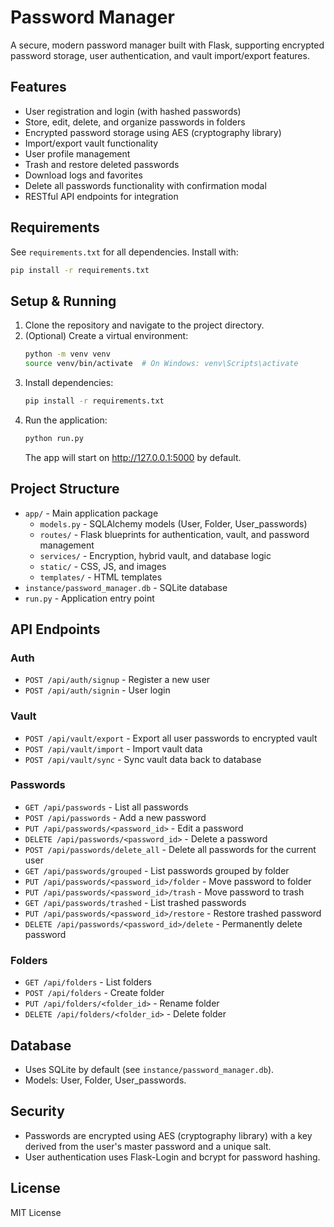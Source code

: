 # Password Manager

A secure, modern password manager built with Flask, supporting encrypted password storage, user authentication, and vault import/export features.

## Features
- User registration and login (with hashed passwords)
- Store, edit, delete, and organize passwords in folders
- Encrypted password storage using AES (cryptography library)
- Import/export vault functionality
- User profile management
- Trash and restore deleted passwords
- Download logs and favorites
- Delete all passwords functionality with confirmation modal
- RESTful API endpoints for integration

## Requirements
See `requirements.txt` for all dependencies. Install with:

```bash
pip install -r requirements.txt
```

## Setup & Running
1. Clone the repository and navigate to the project directory.
2. (Optional) Create a virtual environment:
   ```bash
   python -m venv venv
   source venv/bin/activate  # On Windows: venv\Scripts\activate
   ```
3. Install dependencies:
   ```bash
   pip install -r requirements.txt
   ```
4. Run the application:
   ```bash
   python run.py
   ```
   The app will start on http://127.0.0.1:5000 by default.

## Project Structure
- `app/` - Main application package
  - `models.py` - SQLAlchemy models (User, Folder, User_passwords)
  - `routes/` - Flask blueprints for authentication, vault, and password management
  - `services/` - Encryption, hybrid vault, and database logic
  - `static/` - CSS, JS, and images
  - `templates/` - HTML templates
- `instance/password_manager.db` - SQLite database
- `run.py` - Application entry point

## API Endpoints
### Auth
- `POST /api/auth/signup` - Register a new user
- `POST /api/auth/signin` - User login

### Vault
- `POST /api/vault/export` - Export all user passwords to encrypted vault
- `POST /api/vault/import` - Import vault data
- `POST /api/vault/sync` - Sync vault data back to database

### Passwords
- `GET /api/passwords` - List all passwords
- `POST /api/passwords` - Add a new password
- `PUT /api/passwords/<password_id>` - Edit a password
- `DELETE /api/passwords/<password_id>` - Delete a password
- `POST /api/passwords/delete_all` - Delete all passwords for the current user
- `GET /api/passwords/grouped` - List passwords grouped by folder
- `PUT /api/passwords/<password_id>/folder` - Move password to folder
- `PUT /api/passwords/<password_id>/trash` - Move password to trash
- `GET /api/passwords/trashed` - List trashed passwords
- `PUT /api/passwords/<password_id>/restore` - Restore trashed password
- `DELETE /api/passwords/<password_id>/delete` - Permanently delete password

### Folders
- `GET /api/folders` - List folders
- `POST /api/folders` - Create folder
- `PUT /api/folders/<folder_id>` - Rename folder
- `DELETE /api/folders/<folder_id>` - Delete folder

## Database
- Uses SQLite by default (see `instance/password_manager.db`).
- Models: User, Folder, User_passwords.

## Security
- Passwords are encrypted using AES (cryptography library) with a key derived from the user's master password and a unique salt.
- User authentication uses Flask-Login and bcrypt for password hashing.

## License
MIT License
